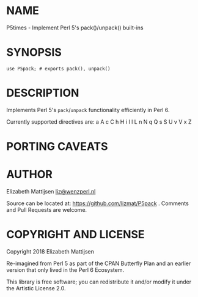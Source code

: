 NAME
====

P5times - Implement Perl 5's pack()/unpack() built-ins

SYNOPSIS
========

    use P5pack; # exports pack(), unpack()

DESCRIPTION
===========

Implements Perl 5's `pack`/`unpack` functionality efficiently in Perl 6.

Currently supported directives are: a A c C h H i I l L n N q Q s S U v V x Z

PORTING CAVEATS
===============

AUTHOR
======

Elizabeth Mattijsen <liz@wenzperl.nl>

Source can be located at: https://github.com/lizmat/P5pack . Comments and Pull Requests are welcome.

COPYRIGHT AND LICENSE
=====================

Copyright 2018 Elizabeth Mattijsen

Re-imagined from Perl 5 as part of the CPAN Butterfly Plan and an earlier version that only lived in the Perl 6 Ecosystem.

This library is free software; you can redistribute it and/or modify it under the Artistic License 2.0.

